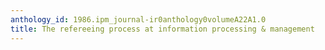 ```yaml
---
anthology_id: 1986.ipm_journal-ir0anthology0volumeA22A1.0
title: The refereeing process at information processing & management
---
```

